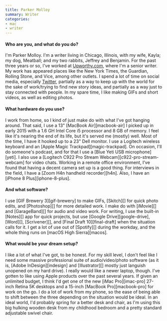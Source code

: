 ```yaml
---
title: Parker Molloy
summary: Writer
categories:
- mac
- writer
---
```


#### Who are you, and what do you do?

I'm Parker Molloy. I'm a writer living in Chicago, Illinois, with my wife, Kayla; my dog, Meatball; and my two rabbits, Jeffrey and Benjamin. For the past three years or so, I've worked at [Upworthy.com](http://upworthy.com/ "A news and entertainment site."), where I'm a senior writer. My work has appeared places like the New York Times, the Guardian, Rolling Stone, and Vice, among other outlets. I spend a lot of time on social media, especially [Twitter](https://twitter.com/parkermolloy "Parker's Twitter account."), partially as a way to keep up with the world for the sake of work/trying to find new story ideas, and partially as a way just to stay connected with people. In my spare time, I like making GIFs and short videos, as well as editing photos.

#### What hardware do you use?

I work from home, so I kind of just make do with what I've got hanging around. That said, I use a 13" [MacBook Air][macbook-air] I picked up in early 2015 with a 1.6 GH Intel Core i5 processor and 8 GB of memory. I feel like it's nearing the end of its life, but it's served me (mostly) well. Most of the time, I have it hooked up to a 23" Dell monitor. I use a Logitech wireless keyboard and an [Apple Magic Trackpad][magic-trackpad]. On occasion, I'll do someone's podcast, and for that I use a [Blue Yeti USB microphone][yeti]. I also use a [Logitech C922 Pro Stream Webcam][c922-pro-stream-webcam] for video chats. Working in a remote office environment, I've found that having a decent camera set up is a good thing. For interviews in the field, I have a [Zoom H4n handheld recorder][h4n]. Also, I have an [iPhone 8 Plus][iphone-8-plus].

#### And what software?

I use [GIF Brewery 3][gif-brewery] to make GIFs, [Skitch][] for quick photo edits, and [Photoshop][] for more detailed work. I make do with [iMovie][] and [GarageBand][] for audio and video work. For writing, I use the built-in [Notes][] app for quick projects, but use [Google Drive][google-drive], [Word][], [Scrivener][], and [Final Draft 10][final-draft] when the situation calls for it. I get a lot of use out of [Spotify][] during the workday, and the whole thing runs on [macOS High Sierra][macos].

#### What would be your dream setup?

I like a lot of what I've got, to be honest. For my skill level, I don't feel like I need some massive professional suite of audio/video/photo software (as it is, [Adobe InDesign][indesign] and [Illustrator][] mostly just languish unopened on my hard drive). I really would like a newer laptop, though. I've gotten to like using Apple products over the past several years. If given an unlimited budget, I think I'd get one of the new [iMac Pro][imac-pro] 27-inch Retina 5K desktops and a 15-inch [MacBook Pro][macbook-pro] for work on the go. I do a lot of work from my phone, so the ease of being able to shift between the three depending on the situation would be ideal. In an ideal world, I'd probably spring for a better desk and chair, as I'm using this big hulking wooden desk from my childhood bedroom and a pretty standard adjustable swivel chair.